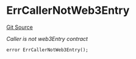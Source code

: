# ErrCallerNotWeb3Entry
[Git Source](https://github.com/Crossbell-Box/Crossbell-Contracts/blob/d7461dc986f92c02778fae6c468f62f2db6d2f91/contracts/libraries/Error.sol)

*Caller is not web3Entry contract*


```solidity
error ErrCallerNotWeb3Entry();
```

